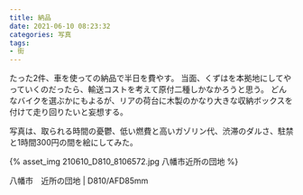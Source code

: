 ```yaml
---
title: 納品
date: 2021-06-10 08:23:32
categories: 写真
tags:
- 街
---
```


たった2件、車を使っての納品で半日を費やす。
当面、くずはを本拠地にしてやっていくのだったら、輸送コストを考えて原付二種しかなかろうと思う。
どんなバイクを選ぶかにもよるが、リアの荷台に木製のかなり大きな収納ボックスを付けて走り回りたいと妄想する。

写真は、取られる時間の憂鬱、低い燃費と高いガゾリン代、渋滞のダルさ、駐禁と1時間300円の間を絵にしてみた。

{% asset_img 210610_D810_8106572.jpg 八幡市近所の団地 %}

八幡市　近所の団地 | D810/AFD85mm